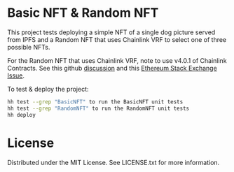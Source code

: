 # Basic NFT & Random NFT

This project tests deploying a simple NFT of a single dog picture served from IPFS and a Random NFT that uses Chainlink VRF to select one of three possible NFTs.

For the Random NFT that uses Chainlink VRF, note to use v4.0.1 of Chainlink Contracts. See this github [discussion](https://github.com/smartcontractkit/full-blockchain-solidity-course-js/discussions/1468#discussion-4272252) and this [Ethereum Stack Exchange Issue](https://ethereum.stackexchange.com/questions/131426/chainlink-keepers-getting-invalidconsumer/132809).

To test & deploy the project:

```bash
hh test --grep "BasicNFT" to run the BasicNFT unit tests
hh test --grep "RandomNFT" to run the RandomNFT unit tests
hh deploy
```

# License

Distributed under the MIT License. See LICENSE.txt for more information.
